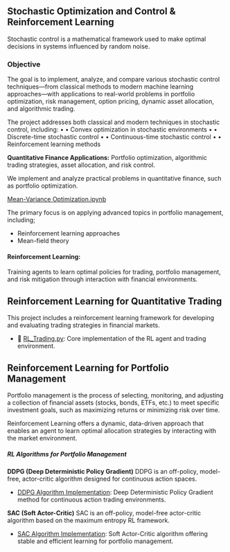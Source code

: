 ## Stochastic Optimization and Control & Reinforcement Learning  

Stochastic control is a mathematical framework used to make optimal decisions in systems influenced by random noise.

### Objective
The goal is to implement, analyze, and compare various stochastic control techniques—from classical methods to modern machine learning approaches—with applications to real-world problems in portfolio optimization, risk management, option pricing, dynamic asset allocation, and algorithmic trading.

The project addresses both classical and modern techniques in stochastic control, including: 
•	• Convex optimization in stochastic environments 
•	• Discrete-time stochastic control 
•	• Continuous-time stochastic control 
•	• Reinforcement learning methods

**Quantitative Finance Applications:** 
Portfolio optimization, algorithmic trading strategies, asset allocation, and risk control.

We implement and analyze practical problems in quantitative finance, such as portfolio optimization. 

[Mean-Variance Optimization.ipynb](Mean-Variance_Optimization.py)

The primary focus is on applying advanced topics in portfolio management, including;
- Reinforcement learning approaches 
- Mean-field theory



#### Reinforcement Learning:
Training agents to learn optimal policies for trading, portfolio management, and risk mitigation through interaction with financial environments.

## Reinforcement Learning for Quantitative Trading

This project includes a reinforcement learning framework for developing and evaluating trading strategies in financial markets.

- 📄 [RL_Trading.py](https://github.com/mzallaghi4/Stochastic-Optimization-and-Control/blob/master/ReinforcementLearning/RL_Trading.py): Core implementation of the RL agent and trading environment.


## Reinforcement Learning for Portfolio Management

Portfolio management is the process of selecting, monitoring, and adjusting a collection of financial assets (stocks, bonds, ETFs, etc.) to meet specific investment goals, such as maximizing returns or minimizing risk over time.

Reinforcement Learning offers a dynamic, data-driven approach that enables an agent to learn optimal allocation strategies by interacting with the market environment.

##### RL Algorithms for Portfolio Management

**DDPG (Deep Deterministic Policy Gradient)**
DDPG is an off-policy, model-free, actor-critic algorithm designed for continuous action spaces.
- [DDPG Algorithm Implementation](https://github.com/mzallaghi4/Stochastic-Optimization-and-Control/blob/master/ReinforcementLearning/DDPG.py): Deep Deterministic Policy Gradient method for continuous action trading environments.
  
**SAC (Soft Actor-Critic)**
SAC is an off-policy, model-free actor-critic algorithm based on the maximum entropy RL framework.

- [SAC Algorithm Implementation](https://github.com/mzallaghi4/Stochastic-Optimization-and-Control/blob/master/ReinforcementLearning/SAC.py): Soft Actor-Critic algorithm offering stable and efficient learning for portfolio management.
